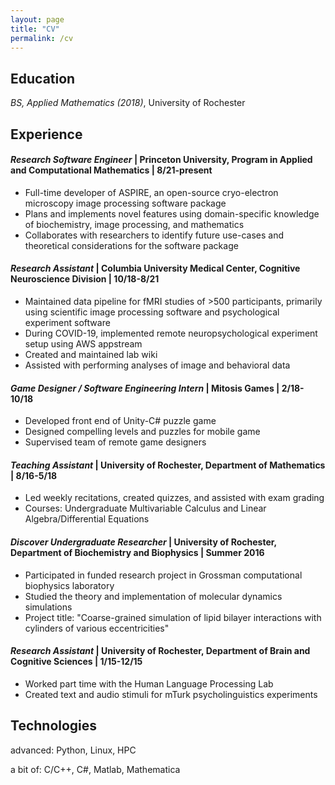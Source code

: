 ```yaml
---
layout: page
title: "CV"
permalink: /cv
---
```


## Education

_BS, Applied Mathematics (2018)_, University of Rochester

## Experience

#### _Research Software Engineer_ | Princeton University, Program in Applied and Computational Mathematics | 8/21-present

* Full-time developer of ASPIRE, an open-source cryo-electron microscopy image processing software package
* Plans and implements novel features using domain-specific knowledge of biochemistry, image processing, and mathematics
* Collaborates with researchers to identify future use-cases and theoretical considerations for the software package

#### _Research Assistant_ | Columbia University Medical Center, Cognitive Neuroscience Division | 10/18-8/21

* Maintained data pipeline for fMRI studies of >500 participants, primarily using scientific image processing software and psychological experiment software
* During COVID-19, implemented remote neuropsychological experiment setup using AWS appstream 
* Created and maintained lab wiki
* Assisted with performing analyses of image and behavioral data

#### _Game Designer / Software Engineering Intern_ | Mitosis Games | 2/18-10/18

* Developed front end of Unity-C# puzzle game
* Designed compelling levels and puzzles for mobile game
* Supervised team of remote game designers

#### _Teaching Assistant_ | University of Rochester, Department of Mathematics | 8/16-5/18

* Led weekly recitations, created quizzes, and assisted with exam grading
* Courses: Undergraduate Multivariable Calculus and Linear Algebra/Differential Equations

#### _Discover Undergraduate Researcher_ | University of Rochester, Department of Biochemistry and Biophysics | Summer 2016

* Participated in funded research project in Grossman computational biophysics laboratory
* Studied the theory and implementation of molecular dynamics simulations
* Project title: "Coarse-grained simulation of lipid bilayer interactions with cylinders of various eccentricities"

#### _Research Assistant_ | University of Rochester, Department of Brain and Cognitive Sciences | 1/15-12/15

* Worked part time with the Human Language Processing Lab
* Created text and audio stimuli for mTurk psycholinguistics experiments

## Technologies

advanced: Python, Linux, HPC 

a bit of: C/C++, C#, Matlab, Mathematica




